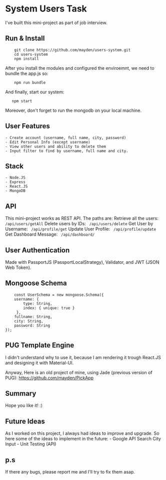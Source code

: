 # System Users Task

I've built this mini-project as part of job interview.

## Run & Install

```
    git clone https://github.com/mayden/users-system.git
    cd users-system
    npm install
```

 After you install the modules and configured the enviroemnt, we need to bundle the app.js so:

```
    npm run bundle
```

 And finally, start our system:

 ```
    npm start
 ```

Moreover, don't forget to run the mongodb on your local machine.


## User Features
    - Create account (username, full name, city, password)
    - Edit Personal Info (except username)
    - View other users and ability to delete them
    - Input filter to find by username, full name and city.


## Stack
    - Node.JS
    - Express
    - React.JS
    - MongoDB


## API
This mini-project works as REST API. The paths are:
Retrieve all the users: `` /api/users/getAll``
Delete users by IDs: `` /api/users/delete``
Get User by Username: `` /api/profile/get``
Update User Profile: `` /api/profile/update``
Get Dashboard Message: `` /api/dashboard/``


## User Authentication
Made with PassportJS (PassportLocalStrategy), Validator, and JWT (JSON Web Token).



## Mongoose Schema
```
    const UserSchema = new mongoose.Schema({
    username: {
        type: String,
        index: { unique: true }
     },
    fullname: String,
    city: String,
    password: String
});
```


## PUG Template Engine
I didn't understand why to use it, because I am rendering it trough React.JS and designing it with Material-UI.

Anyway, Here is an old project of mine, using Jade (previous version of PUG):
https://github.com/mayden/PickApp



## Summary
Hope you like it! :)



## Future Ideas
As I worked on this project, I always had ideas to improve and upgrade. So here some of the ideas to implement in the future:
    - Google API Search City Input
    - Unit Testing (API)


## p.s

If there any bugs, please report me and I'll try to fix them asap.




